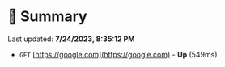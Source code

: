 # 📖 Summary
Last updated: **7/24/2023, 8:35:12 PM**

- `GET` [https://google.com](https://google.com) - **Up** (549ms)
